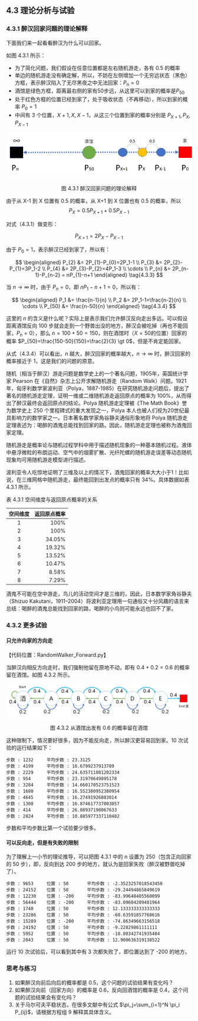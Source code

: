 
## 4.3 理论分析与试验

### 4.3.1 醉汉回家问题的理论解释

下面我们来一起看看醉汉为什么可以回家。

如图 4.3.1 所示：

- 为了简化问题，我们假设在任意位置都是左右随机游走，各有 0.5 的概率
- 单边的随机游走没有确定解，所以，不妨在左侧增加一个无穷远状态（黑色）方框，表示醉汉陷入了无尽黑夜之中无法回家：$P_n = 0$
- 酒馆是绿色方框，距离最右侧的家有50步远，从这里可以到家的概率是$P_{50}$
- 处于红色方框的位置已经到家了，处于吸收状态（不再移动），所以到家的概率 $P_0=1$
- 中间有 3 个位置，$X+1,X,X-1$，从这三个位置到家的概率分别是 $P_{X+1},P_{X},P_{X-1}$

<center>
<img src="./img/RandomWalker-3.png" width="600">

图 4.3.1 醉汉回家问题的理论解释
</center>

由于从 X-1 到 X 位置有 0.5 的概率，从 X+1 到 X 位置也有 0.5 的概率，所以 
$$
P_X = 0.5P_{X+1}+0.5P_{X-1} \tag{4.3.1}
$$

对式（4.3.1）做变形：

$$
P_{X+1} = 2P_{X}-P_{X-1} \tag{4.3.2}
$$

由于 $P_0 = 1$，表示醉汉已经到家了，所以有：

$$
\begin{aligned}
P_{2} &= 2P_{1}-P_{0}=2P_1-1
\\
P_{3} &= 2P_{2}-P_{1}=3P_1-2
\\
P_{4} &= 2P_{3}-P_{2}=4P_1-3
\\
\cdots
\\
P_{n} &= 2P_{n-1}-P_{n-2} = nP_{1}-n+1
\end{aligned}
\tag{4.3.3}
$$

当 $n \to \infty$ 时，由于 $P_n=0$，即 $nP_1-n+1=0$，所以有：

$$
\begin{aligned}
P_1 &= \frac{n-1}{n}
\\
P_2 &= 2P_1-1=\frac{n-2}{n}
\\
\cdots
\\
P_{50} &= \frac{n-50}{n} 
\end{aligned}
\tag{4.3.4}
$$

这里的 $n$ 的含义是什么呢？实际上是表示我们允许醉汉反向走出多远。可以假设距离酒馆反向 100 步就会走到一个野兽出没的地方，醉汉会被吃掉（再也不能回家，$P_n=0$），那么 $n = 100 + 50=150$，则在酒馆时（$X=50$的位置）回家的概率 $P_{50}=\frac{150-50}{150}=\frac{2}{3} \gt 0$，但是不肯定能回家。

从式（4.3.4）可以看出，$n$ 越大，醉汉回家的概率越大，$n \to \infty$ 时，醉汉回家的概率接近于 1，这是我们的问题的原意。


随机（相当于醉汉）游走问题是数学史上的一个著名问题，1905年，英国统计学家 Pearson 在《自然》杂志上公开求解随机游走（Random Walk）问题。1921年，匈牙利数学家波利亚（Polya，1887-1985）在研究随机游走问题后，提出了著名的随机游走定理，证明一维或二维随机游走返回原点的概率为 100%，从而得出了醉汉最终会返回原点的结论。Polya 随机游走定理被《The Math Book》誉为数学史上 250 个里程碑式的重大发现之一，Polya 本人也被人们视为20世纪最具影响力的数学家之一。日本著名数学家角谷静夫通俗形象地将 Polya 随机游走定理表述为：喝醉的酒鬼总能找到回家的路。因此，随机游走定理也被称为酒鬼回家定理。

随机游走是概率论与随机过程学科中用于描述随机现象的一种基本随机过程。液体中悬浮微粒的布朗运动、空气中的烟雾扩散、光纤陀螺的随机游走误差等动态随机现象均可用随机游走模型进行描述。

波利亚令人吃惊地证明了三维及以上的情况下，酒鬼回家的概率大大小于1！比如说，在三维网格中随机游走，最终能回到出发点的概率只有 34%。具体数据如表 4.3.1 所示。

表 4.3.1 空间维度与返回原点概率的关系

|空间维度|返回原点概率|
|:-:|-:|
|1|100%|
|2|100%|
|3|34.05%|
|4|19.32%|
|5|13.52%|
|6|10.47%|
|7|8.58%|
|8|7.29%|

酒鬼不可能在空中游走，鸟儿的活动空间才是三维的，因此，日本数学家角谷静夫（Shizuo Kakutani，1911–2004）将波利亚定理用一句通俗又十分风趣的语言来总结：喝醉的酒鬼总能找到回家的路，喝醉的小鸟则可能永远也回不了家。

### 4.3.2 更多试验

#### 只允许向家的方向走

【代码位置：RandomWalker_Forward.py】

当醉汉向相反方向走时，我们强制他留在原地不动，即有 $0.4+0.2=0.6$ 的概率留在酒馆。如图 4.3.2 所示。

<center>
<img src="./img/RandomWalker-4.png">

图 4.3.2 从酒馆出发有 0.6 的概率留在酒馆
</center>

这种限制下，情况要好很多，因为不能反向走，所以醉汉更容易回到家。10 次试验的运行结果如下：

```
步数 : 1232     平均步数 : 23.3125
步数 : 4199     平均步数 : 16.6799237913789
步数 : 2229     平均步数 : 24.635711081202334
步数 : 954      平均步数 : 23.31970649895178
步数 : 3284     平均步数 : 14.660170523751523
步数 : 1680     平均步数 : 16.552380952380954
步数 : 4645     平均步数 : 16.27491926803014
步数 : 1308     平均步数 : 16.874617737003057
步数 : 414      平均步数 : 26.08937198067633
步数 : 2824     平均步数 : 10.885977337110482
```

步数和平均步数比第一个试验要少很多。

#### 可以反向走，但是有失败的限制

为了理解上一小节的理论推导，可以把图 4.3.1 中的 n 设置为 250（包含正向回家的 50 步），即，反向到达 200 步的地方，就认为是回家失败（醉汉被野兽吃掉了）。

```
步数 : 9653     位置 : 50       平均步数 : -2.3523257018543458
步数 : 24152    位置 : 50       平均步数 : -29.24494865849619
步数 : 12230    位置 : -200     平均步数 : -83.99648405560099
步数 : 56444    位置 : -200     平均步数 : -83.09604209481964
步数 : 1740     位置 : 50       平均步数 : 12.133333333333333
步数 : 23286    位置 : 50       平均步数 : -60.63591857768616
步数 : 15289    位置 : -200     平均步数 : -74.86349663156518
步数 : 24192    位置 : 50       平均步数 : -9.22829861111111
步数 : 5952     位置 : 50       平均步数 : -18.80342741935484
步数 : 2043     位置 : 50       平均步数 : 12.900636319138522
```
运行 10 次试验后，可以看到其中有 3 次都失败了，即位置达到了 -200 的地方。


### 思考与练习

1. 如果醉汉向前后向后的概率都是 0.5，这个问题的试验结果有变化吗？
2. 如果醉汉向前（回家方向）的概率是 0.6，反向回酒馆的概率是 0.4，这个问题的试验结果会有变化吗？
3. 关于马尔可夫平稳状态，在很多文献中有公式 $\pi_j=\sum_{i=1}^N \pi_i P_{ij}$，请根据方程组 9 解释其具体含义。
